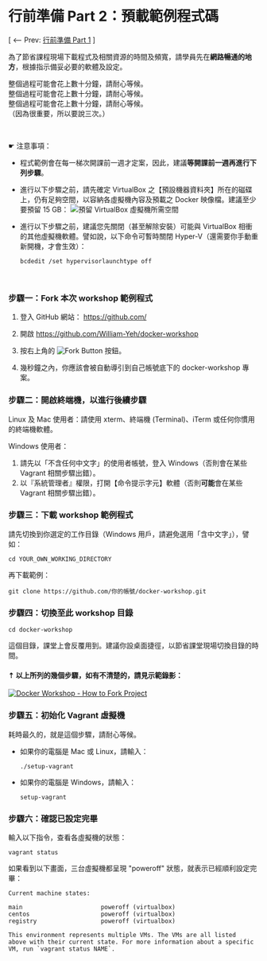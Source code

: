 行前準備 Part 2：預載範例程式碼
===

[ <-- Prev: [行前準備 Part 1](prepare.md)  ]


為了節省課程現場下載程式及相關資源的時間及頻寬，請學員先在**網路暢通的地方**，根據指示備妥必要的軟體及設定。

整個過程可能會花上數十分鐘，請耐心等候。<br/>
整個過程可能會花上數十分鐘，請耐心等候。<br/>
整個過程可能會花上數十分鐘，請耐心等候。<br/>
（因為很重要，所以要說三次。）

&nbsp;

☛ 注意事項：

- 程式範例會在每一梯次開課前一週才定案，因此，建議**等開課前一週再進行下列步驟**。

- 進行以下步驟之前，請先確定 VirtualBox 之【預設機器資料夾】所在的磁碟上，仍有足夠空間，以容納各虛擬機內容及預載之 Docker 映像檔。建議至少要預留 15 GB：
  ![預留 VirtualBox 虛擬機所需空間](img/vbox-diskspace.png)

- 進行以下步驟之前，建議您先關閉（甚至解除安裝）可能與 VirtualBox 相衝的其他虛擬機軟體。譬如說，以下命令可暫時關閉 Hyper-V（還需要你手動重新開機，才會生效）：

  ```
  bcdedit /set hypervisorlaunchtype off
  ```


&nbsp;


### 步驟一：Fork 本次 workshop 範例程式

1. 登入 GitHub 網站： https://github.com/

2. 開啟 https://github.com/William-Yeh/docker-workshop

3. 按右上角的 ![Fork Button](img/icon-github-fork.png) 按鈕。

4. 幾秒鐘之內，你應該會被自動導引到自己帳號底下的 docker-workshop 專案。


### 步驟二：開啟終端機，以進行後續步驟

Linux 及 Mac 使用者：請使用 xterm、終端機 (Terminal)、iTerm 或任何你慣用的終端機軟體。

Windows 使用者：

1. 請先以「不含任何中文字」的使用者帳號，登入 Windows（否則會在某些 Vagrant 相關步驟出錯）。
2. 以『系統管理者』權限，打開【命令提示字元】軟體（否則**可能**會在某些 Vagrant 相關步驟出錯）。




### 步驟三：下載 workshop 範例程式

請先切換到你選定的工作目錄（Windows 用戶，請避免選用「含中文字」），譬如：

   ```shell
   cd YOUR_OWN_WORKING_DIRECTORY
   ```

再下載範例：

   ```shell
   git clone https://github.com/你的帳號/docker-workshop.git
   ```



### 步驟四：切換至此 workshop 目錄

```shell
cd docker-workshop
```

這個目錄，課堂上會反覆用到。建議你設桌面捷徑，以節省課堂現場切換目錄的時間。


#### ⇡ 以上所列的幾個步驟，如有不清楚的，請見示範錄影：

[![Docker Workshop - How to Fork Project](http://img.youtube.com/vi/n2ogtWHZRzo/0.jpg)](http://youtu.be/n2ogtWHZRzo)


### 步驟五：初始化 Vagrant 虛擬機

耗時最久的，就是這個步驟，請耐心等候。

- 如果你的電腦是 Mac 或 Linux，請輸入：

  ```shell
  ./setup-vagrant
  ```

- 如果你的電腦是 Windows，請輸入：

  ```shell
  setup-vagrant
  ```


### 步驟六：確認已設定完畢

輸入以下指令，查看各虛擬機的狀態：

```shell
vagrant status
```

如果看到以下畫面，三台虛擬機都呈現 "poweroff" 狀態，就表示已經順利設定完畢：

```
Current machine states:

main                      poweroff (virtualbox)
centos                    poweroff (virtualbox)
registry                  poweroff (virtualbox)

This environment represents multiple VMs. The VMs are all listed
above with their current state. For more information about a specific
VM, run `vagrant status NAME`.
```
